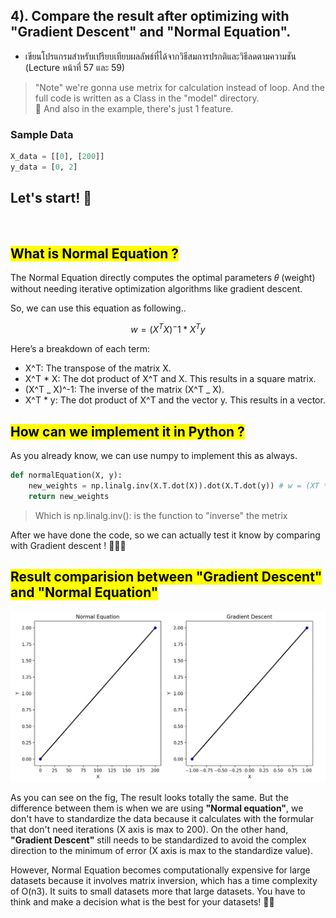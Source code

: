 ## 4). Compare the result after optimizing with "Gradient Descent" and "Normal Equation".

- เขียนโปรแกรมสำหรับเปรียบเทียบผลลัพธ์ที่ได้จากวิธีสมการปรกติและวิธีลดตามความชัน (Lecture หน้าที่ 57 และ 59)

> "Note" we're gonna use metrix for calculation instead of loop. And the full code is written as a Class in the "model" directory.
> </br>
> 🫧 And also in the example, there's just 1 feature.

### Sample Data

```python
X_data = [[0], [200]]
y_data = [0, 2]
```

## Let's start! 🚀

</br>

## <mark>What is Normal Equation ?</mark>

The Normal Equation directly computes the optimal parameters 𝜃 (weight) without needing iterative optimization algorithms like gradient descent.

So, we can use this equation as following..

```math
w = (X^TX)^-1 * X^Ty
```

Here’s a breakdown of each term:

- X^T: The transpose of the matrix X.
- X^T \* X: The dot product of X^T and X. This results in a square matrix.
- (X^T _ X)^-1: The inverse of the matrix (X^T _ X).
- X^T \* y: The dot product of X^T and the vector y. This results in a vector.

## <mark>How can we implement it in Python ?</mark>

As you already know, we can use numpy to implement this as always.

```python
def normalEquation(X, y):
    new_weights = np.linalg.inv(X.T.dot(X)).dot(X.T.dot(y)) # w = (XT * X)^-1 * (XT * y)
    return new_weights
```

> Which is np.linalg.inv(): is the function to "inverse" the metrix

After we have done the code, so we can actually test it know by comparing with Gradient descent ! 👨🏽‍💻

## <mark>Result comparision between "Gradient Descent" and "Normal Equation"</mark>

![lr](../assets/comparision.png)
</br>

As you can see on the fig, The result looks totally the same. But the difference between them is when we are using **"Normal equation"**, we don't have to standardize the data because it calculates with the formular that don't need iterations (X axis is max to 200). On the other hand, **"Gradient Descent"** still needs to be standardized to avoid the complex direction to the minimum of error (X axis is max to the standardize value).

However, Normal Equation becomes computationally expensive for large datasets because it involves matrix inversion, which has a time complexity of O(n3). It suits to small datasets more that large datasets. You have to think and make a decision what is the best for your datasets! 🧑‍🔬
